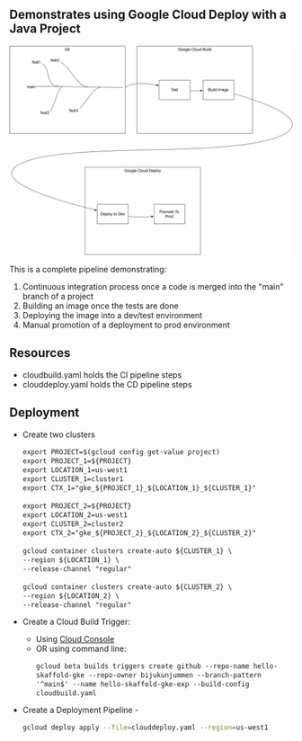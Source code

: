## Demonstrates using Google Cloud Deploy with a Java Project

![](artifacts/CloudDeploy.jpg)

This is a complete pipeline demonstrating:
1. Continuous integration process once a code is merged into the "main" branch of a project
2. Building an image once the tests are done
3. Deploying the image into a dev/test environment
4. Manual promotion of a deployment to prod environment

## Resources
- cloudbuild.yaml holds the CI pipeline steps
- clouddeploy.yaml holds the CD pipeline steps


## Deployment
- Create two clusters
  ```shell
  export PROJECT=$(gcloud config get-value project)
  export PROJECT_1=${PROJECT}
  export LOCATION_1=us-west1
  export CLUSTER_1=cluster1
  export CTX_1="gke_${PROJECT_1}_${LOCATION_1}_${CLUSTER_1}"
  
  export PROJECT_2=${PROJECT}
  export LOCATION_2=us-west1
  export CLUSTER_2=cluster2
  export CTX_2="gke_${PROJECT_2}_${LOCATION_2}_${CLUSTER_2}"
  
  gcloud container clusters create-auto ${CLUSTER_1} \
  --region ${LOCATION_1} \
  --release-channel "regular"
  
  gcloud container clusters create-auto ${CLUSTER_2} \
  --region ${LOCATION_2} \
  --release-channel "regular"
  ```
  
- Create a Cloud Build Trigger:
  - Using [Cloud Console](https://cloud.google.com/build/docs/automating-builds/create-manage-triggers)
  - OR using command line:
      ```shell
      gcloud beta builds triggers create github --repo-name hello-skaffold-gke --repo-owner bijukunjummen --branch-pattern '^main$' --name hello-skaffold-gke-exp --build-config cloudbuild.yaml
      ```
- Create a Deployment Pipeline -
    ```sh
    gcloud deploy apply --file=clouddeploy.yaml --region=us-west1
    ```
